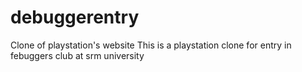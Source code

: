 # debuggerentry
Clone of playstation's website 
This is a playstation clone for entry in febuggers club at srm university
